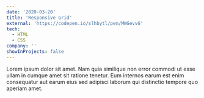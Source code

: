 ```yaml
---
date: '2020-03-20'
title: 'Responsive Grid'
external: 'https://codepen.io/slhbytl/pen/MWGevvG'
tech:
  - HTML
  - CSS
company: ''
showInProjects: false
---
```


Lorem ipsum dolor sit amet. Nam quia similique non error commodi ut esse ullam in cumque amet sit ratione tenetur. Eum internos earum est enim consequatur aut earum eius sed adipisci laborum qui distinctio tempore quo aperiam amet.
